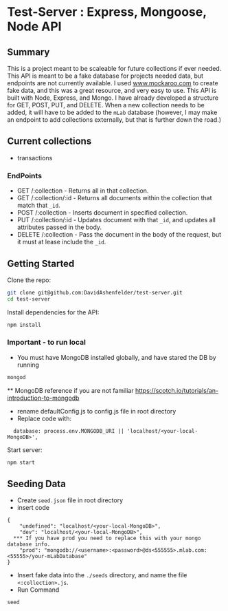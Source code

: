 # Test-Server : Express, Mongoose, Node API

## Summary
This is a project meant to be scaleable for future collections if ever needed. This API is meant to be a fake database for projects needed data, but endpoints are not currently available. I used www.mockaroo.com to create fake data, and this was a great resource, and very easy to use. This API is built with Node, Express, and Mongo. I have already developed a structure for GET, POST, PUT, and DELETE. When a new collection needs to be added, it will have to be added to the `mLab` database (however, I may make an endpoint to add collections externally, but that is further down the road.)

## Current collections
- transactions

### EndPoints
- GET /:collection - Returns all in that collection.
- GET /:collection/:id - Returns all documents within the collection that match that `_id`.
- POST /:collection - Inserts document in specified collection.
- PUT /:collection/:id - Updates document with that `_id`, and updates all attributes passed in the body.
- DELETE /:collection - Pass the document in the body of the request, but it must at lease include the `_id`.

## Getting Started

Clone the repo:
```sh
git clone git@github.com:DavidAshenfelder/test-server.git
cd test-server
```

Install dependencies for the API:
```sh
npm install
```

### Important - to run local
- You must have MongoDB installed globally, and have stared the DB by running
```sh
mongod
```
** MongoDB reference if you are not familiar https://scotch.io/tutorials/an-introduction-to-mongodb

- rename defaultConfig.js to config.js file in root directory
- Replace code with:
```
  database: process.env.MONGODB_URI || 'localhost/<your-local-MongoDB>',
```

Start server:
```sh
npm start
```

## Seeding Data
- Create `seed.json` file in root directory
- insert code
```
{
	"undefined": "localhost/<your-local-MongoDB>",
	"dev": "localhost/<your-local-MongoDB>",
  *** If you have prod you need to replace this with your mongo database info.
	"prod": "mongodb://<username>:<password>@ds<555555>.mlab.com:<55555>/your-mLabDatabase"
}
```
- Insert fake data into the `./seeds` directory, and name the file `<:collection>.js`.
- Run Command
```sh
seed
```
